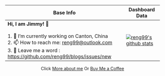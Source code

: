 |Base Info|Dashboard Data|
|----------------------------------------------------------------------|----------------------------------------------------------------------|
| __Hi, I am Jimmy!  👋__ <br/><br/>1. 🔭 I’m currently working on Canton, China<br/>2. 📫 How to reach me: reng99@outlook.com<br/>3. 💬 Leave me a word : https://github.com/reng99/blogs/issues/new | [![reng99's github stats](https://github-readme-stats.vercel.app/api?username=reng99&show_icons=true&theme=dracula)](https://github.com/anuraghazra/github-readme-stats) |

<!-- |Mini Program for Discount|Public Account aim at Frontend|Make Friend with Me by Wechat|
|-------------------------|------------------------------|-----------------------------|
|<p align="center"><img src="./qr.jpg" width="258px" height="258px"/></p>|<p align="center"><img src="./public_qr.jpg" width="258px" height="258px"/></p>|<p align="center"><img src="./wechat_account.jpeg" width="258px" height="258px"/></p>| -->

<!-- <p align="center"> 
  Visitor count<br>
  <img src="https://profile-counter.glitch.me/reng99/count.svg" />
</p> -->

<p align="center">Click <a href="https://mp.weixin.qq.com/s/fyxGaMJmwm7Dc0nSrBiTww">More about me</a>&nbsp;Or <a href="https://www.buymeacoffee.com/jimmypang">Buy Me a Coffee</a></p>
